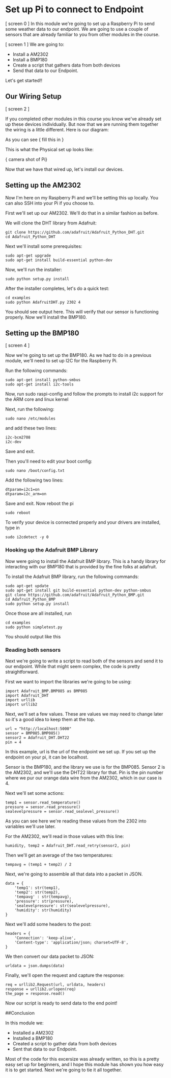 # Set up Pi to connect to Endpoint

[ screen 0 ]
In this module we're going to set up a Raspberry Pi to send some weather data to our endpoint. We are going to use a couple of sensors that are already familiar to you from other modules in the course. 

[ screen 1 ]
We are going to:

- Install a AM2302
- Install a BMP180
- Create a script that gathers data from both devices
- Send that data to our Endpoint.

Let's get started!!

## Our Wiring Setup

[ screen 2 ]

If you completed other modules in this course you know we've already set up these devices individually. But now that we are running them together the wiring is a little different. Here is our diagram:

As you can see { fill this in }

This is what the Physical set up looks like:

{ camera shot of Pi}

Now that we have that wired up, let's install our devices. 

## Setting up the AM2302

Now I'm here on my Raspberry Pi and we'll be setting this up locally. You can also SSH into your Pi if you choose to. 

First we'll set up our AM2302. We'll do that in a similar fashion as before. 

We will clone the DHT library from Adafruit:

```
git clone https://github.com/adafruit/Adafruit_Python_DHT.git
cd Adafruit_Python_DHT
```

Next we'll install some prerequisites:

```
sudo apt-get upgrade
sudo apt-get install build-essential python-dev
```

Now, we'll run the installer:

```
sudo python setup.py install
```

After the installer completes, let's do a quick test:

```
cd examples
sudo python AdafruitDHT.py 2302 4

```

You should see output here. This will verify that our sensor is functioning properly. Now we'll install the BMP180.

## Setting up the BMP180

[ screen 4 ]

Now we're going to set up the BMP180. As we had to do in a previous module, we'll need to set up I2C for the Raspberry Pi. 

Run the following commands: 

```
sudo apt-get install python-smbus
sudo apt-get install i2c-tools
```

Now, run sudo raspi-config and follow the prompts to install i2c support for the ARM core and linux kernel

Next, run the following:

```
sudo nano /etc/modules
```

and add these two lines:

```
i2c-bcm2708 
i2c-dev
```

Save and exit. 

Then you'll need to edit your boot config:

```
sudo nano /boot/config.txt 
```

Add the following two lines:

```
dtparam=i2c1=on
dtparam=i2c_arm=on
```

Save and exit. Now reboot the pi

```
sudo reboot
```

To verify your device is connected properly and your drivers are installed, type in

```
sudo i2cdetect -y 0
```

### Hooking up the Adafruit BMP Library

Now were going to install the Adafruit BMP library. This is a handy library for interacting with our BMP180 that is provided by the fine folks at adafruit.

To install the Adafruit BMP library, run the following commands:

```
sudo apt-get update
sudo apt-get install git build-essential python-dev python-smbus
git clone https://github.com/adafruit/Adafruit_Python_BMP.git
cd Adafruit_Python_BMP
sudo python setup.py install
```

Once those are all installed, run

```
cd examples
sudo python simpletest.py
```

You should output like this

### Reading both sensors

Next we're going to write a script to read both of the sensors and send it to our endpoint. While that might seem complex, the code is pretty straightforward. 

First we want to import the libraries we're going to be using:

```
import Adafruit_BMP.BMP085 as BMP085
import Adafruit_DHT
import urllib
import urllib2
```

Next, we'll set a few values. These are values we may need to change later so it's a good idea to keep them at the top. 

```
url = "http://localhost:5000"
sensor = BMP085.BMP085()
sensor2 = Adafruit_DHT.DHT22
pin = 4
```

In this example, url is the url of the endpoint we set up. If you set up the endpoint on your pi, it can be localhost. 

Sensor is the BMP180, and the library we use is for the BMP085. 
Sensor 2 is the AM2302, and we'll use the DHT22 library for that. 
Pin is the pin number where we pur our orange data wire from the AM2302, which in our case is 4. 

Next we'll set some actions:

```
temp1 = sensor.read_temperature()
pressure = sensor.read_pressure()
sealevelpressure = sensor.read_sealevel_pressure()
```

As you can see here we're reading these values from the 2302 into variables we'll use later. 

For the AM2302, we'll read in those values with this line:

```
humidity, temp2 = Adafruit_DHT.read_retry(sensor2, pin)
```

Then we'll get an average of the two temperatures:

```
tempavg = (temp1 + temp2) / 2
```

Next, we're going to assemble all that data into a packet in JSON. 

```
data = {
	'temp1': str(temp1),
	'temp2': str(temp2),
	'tempavg' : str(tempavg),
	'pressure': str(pressure),
	'sealevelpressure': str(sealevelpressure),
	'humidity': str(humidity)
}
```



Next we'll add some headers to the post: 

```
headers = {
	'Connection': 'keep-alive',
	'Content-type': 'application/json; charset=UTF-8',
}
```

We then convert our data packet to JSON:

```
urldata = json.dumps(data)
```



Finally, we'll open the request and capture the response:

```
req = urllib2.Request(url, urldata, headers)
response = urllib2.urlopen(req)
the_page = response.read()
```

Now our script is ready to send data to the end point! 


##Conclusion

In this module we:

- Installed a AM2302
- Installed a BMP180
- Created a script to gather data from both devices
- Sent that data to our Endpoint.

Most of the code for this excersize was already written, so this is a pretty easy set up for beginners, and I hope this module has shown you how easy it is to get started. Next we're going to tie it all together. 